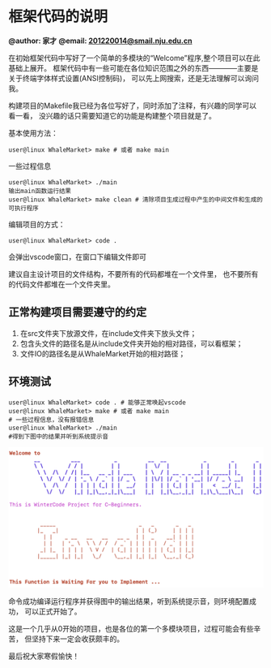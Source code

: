 # 框架代码的说明



**@author: 家才**
**@email: 201220014@smail.nju.edu.cn**



在初始框架代码中写好了一个简单的多模块的“Welcome”程序,整个项目可以在此基础上展开。
框架代码中有一些可能在各位知识范围之外的东西————主要是关于终端字体样式设置(ANSI控制码)，
可以先上网搜索，还是无法理解可以询问我。

构建项目的Makefile我已经为各位写好了，同时添加了注释，有兴趣的同学可以看一看，
没兴趣的话只需要知道它的功能是构建整个项目就是了。

基本使用方法：

```shell
user@linux WhaleMarket> make # 或者 make main
```

一些过程信息

```shell
user@linux WhaleMarket> ./main
输出main函数运行结果
user@linux WhaleMarket> make clean # 清除项目生成过程中产生的中间文件和生成的可执行程序
```

编辑项目的方式：

```shell
user@linux WhaleMarket> code .
```

会弹出vscode窗口，在窗口下编辑文件即可

建议自主设计项目的文件结构，不要所有的代码都堆在一个文件里，
也不要所有的代码文件都堆在一个文件夹里。



## 正常构建项目需要遵守的约定

1. 在src文件夹下放源文件，在include文件夹下放头文件；
2. 包含头文件的路径名是从include文件夹开始的相对路径，可以看框架；
3. 文件IO的路径名是从WhaleMarket开始的相对路径；



## 环境测试

```shell
user@linux WhaleMarket> code . # 能够正常唤起vscode
user@linux WhaleMarket> make # 或者 make main
# 一些过程信息，没有报错信息
user@linux WhaleMarket> ./main
#得到下图中的结果并听到系统提示音
```

![initial](initial.png)



命令成功编译运行程序并获得图中的输出结果，听到系统提示音，则环境配置成功，
可以正式开始了。

这是一个几乎从0开始的项目，也是各位的第一个多模块项目，过程可能会有些辛苦，
但坚持下来一定会收获颇丰的。

最后祝大家寒假愉快！

